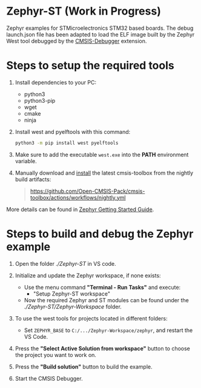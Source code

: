 # Zephyr-ST (Work in Progress)
Zephyr examples for STMicroelectronics STM32 based boards. The debug launch.json file has been adapted to load the ELF image built by the Zephyr West tool debugged by the [CMSIS-Debugger](https://marketplace.visualstudio.com/items?itemName=Arm.vscode-cmsis-debugger) extension.

# Steps to setup the required tools
1. Install dependencies to your PC:
   - python3
   - python3-pip
   - wget
   - cmake
   - ninja
2. Install west and pyelftools with this command:
   ```bash
   python3 -m pip install west pyelftools
   ``` 
3. Make sure to add the executable `west.exe` into the **PATH** environment variable.

4. Manually download and [install](https://open-cmsis-pack.github.io/cmsis-toolbox/installation/#manual-setup) the latest cmsis-toolbox from the nightly build artifacts:
   > https://github.com/Open-CMSIS-Pack/cmsis-toolbox/actions/workflows/nightly.yml

More details can be found in [Zephyr Getting Started Guide](https://docs.zephyrproject.org/latest/develop/getting_started/index.html).

# Steps to build and debug the Zephyr example
1. Open the folder *./Zephyr-ST* in VS code.

2. Initialize and update the Zephyr workspace, if none exists:
   - Use the menu command **"Terminal - Run Tasks"** and execute:
      - "Setup Zephyr-ST workspace"
   - Now the required Zephyr and ST modules can be found under the *./Zephyr-ST/Zephyr-Workspace* folder.

3. To use the west tools for projects located in different folders:
   - Set ```ZEPHYR_BASE``` to ```C:/.../Zephyr-Workspace/zephyr```, and restart the VS Code.

4. Press the **"Select Active Solution from workspace"** button to choose the project you want to work on.

5. Press the **"Build solution"** button to build the example.

6. Start the CMSIS Debugger.